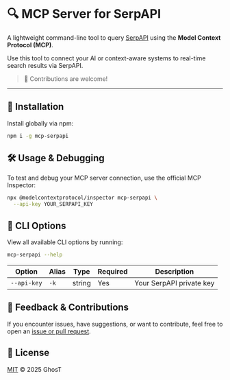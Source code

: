 # 🔍 MCP Server for SerpAPI

A lightweight command-line tool to query [SerpAPI](https://serpapi.com/) using the **Model Context Protocol (MCP)**.

Use this tool to connect your AI or context-aware systems to real-time search results via SerpAPI.

> 🙌 Contributions are welcome!

---

## 🚀 Installation

Install globally via npm:

```sh
npm i -g mcp-serpapi
```

## 🛠️ Usage & Debugging

To test and debug your MCP server connection, use the official MCP Inspector:

```sh
npx @modelcontextprotocol/inspector mcp-serpapi \
  --api-key YOUR_SERPAPI_KEY
```

## 📘 CLI Options

View all available CLI options by running:

```sh
mcp-serpapi --help
```

| Option      | Alias | Type   | Required | Description              |
| ----------- | ----- | ------ | -------- | ------------------------ |
| `--api-key` | `-k`  | string | Yes      | Your SerpAPI private key |

## 💬 Feedback & Contributions

If you encounter issues, have suggestions, or want to contribute, feel free to open an [issue or pull request](https://github.com/CdTgr/mcp-serpapi).

## 📄 License

[MIT](./LICENSE) © 2025 GhosT
